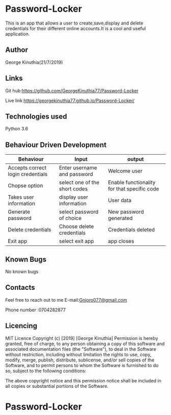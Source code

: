 # Password-Locker
This is an app that allows a user to create,save,display and delete credentials for their different online accounts.It is a cool and useful application.

## Author

George Kinuthia(21/7/2019)

## Links

Git hub:https://github.com/GeorgeKinuthia77/Password-Locker

Live link:https://georgekinuthia77.github.io/Password-Locker/

## Technologies used

Python 3.6

## Behaviour Driven Development

| Behaviour | Input | output |
| --------- | ----- | ------ |
| Accepts correct login credentials          | Enter username and password      |Welcome user        |
| Chopse option          |  select one of the short codes     |   Enable functionality for that specific code     |
| Takes user information         |  display user information    |   User data     |
| Generate password       |  select password of choice     |   New password generated    |
|   Delete credentials      |Choose delete credentials     |     Credentials deleted   |
|   Exit app     |select exit app   |   app closes     |

## Known Bugs
No known bugs

## Contacts
Feel free to reach out to me
E-mail:Gnjoro077@gmail.com

Phone number :0704282877

## Licencing

MIT Licence
Copyright (c) [2019] [George Kinuthia]
Permission is hereby granted, free of charge, to any person obtaining a copy of this software and associated documentation files (the "Software"), to deal in the Software without restriction, including without limitation the rights to use, copy, modify, merge, publish, distribute, sublicense, and/or sell copies of the Software, and to permit persons to whom the Software is furnished to do so, subject to the following conditions:

The above copyright notice and this permission notice shall be included in all copies or substantial portions of the Software.



# Password-Locker
